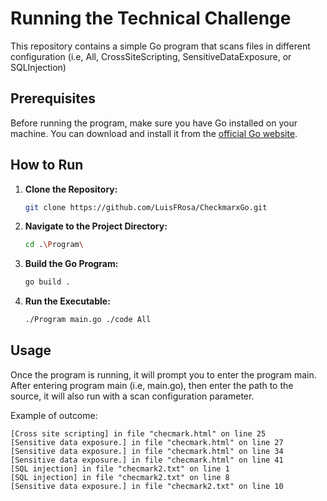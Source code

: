 # Running the Technical Challenge

This repository contains a simple Go program that scans files in different configuration (i.e, All, CrossSiteScripting, SensitiveDataExposure, or SQLInjection)

## Prerequisites

Before running the program, make sure you have Go installed on your machine. You can download and install it from the [official Go website](https://golang.org/).

## How to Run

1. **Clone the Repository:**

    ```bash
    git clone https://github.com/LuisFRosa/CheckmarxGo.git
    ```

2. **Navigate to the Project Directory:**

    ```bash
    cd .\Program\
    ```

3. **Build the Go Program:**

    ```bash
    go build .
    ```

4. **Run the Executable:**

    ```bash
    ./Program main.go ./code All
    ```

## Usage

Once the program is running, it will prompt you to enter the program main. After entering program main (i.e, main.go), then enter the path to the source, it will also run with a scan configuration parameter.

Example of outcome:

```plaintext
[Cross site scripting] in file "checmark.html" on line 25
[Sensitive data exposure.] in file "checmark.html" on line 27
[Sensitive data exposure.] in file "checmark.html" on line 34
[Sensitive data exposure.] in file "checmark.html" on line 41
[SQL injection] in file "checmark2.txt" on line 1
[SQL injection] in file "checmark2.txt" on line 8
[Sensitive data exposure.] in file "checmark2.txt" on line 10
